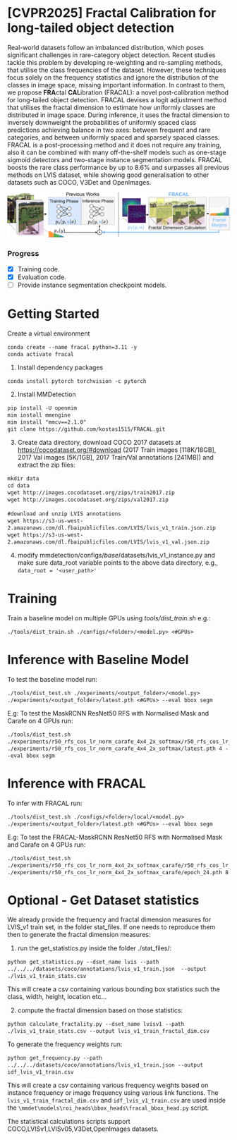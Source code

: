 <h1>[CVPR2025] Fractal Calibration for long-tailed object detection </h1>
Real-world datasets follow an imbalanced distribution, which poses significant challenges in rare-category object detection. Recent studies tackle this problem by developing re-weighting and re-sampling methods, that utilise the class frequencies of the dataset. However, these techniques focus solely on the frequency statistics and ignore the distribution of the classes in image space, missing important information.
In contrast to them, we propose <b>FRA</b>ctal <b>CAL</b>ibration (FRACAL): a novel post-calibration method for long-tailed object detection. FRACAL devises a logit adjustment method that utilises the fractal dimension to estimate how uniformly classes are distributed in image space. During inference, it uses the fractal dimension to inversely downweight the probabilities of uniformly spaced class predictions achieving balance in two axes: between frequent and rare categories, and between uniformly spaced and sparsely spaced classes. FRACAL is a post-processing method and it does not require any training, also it can be combined with many off-the-shelf models such as one-stage sigmoid detectors and two-stage instance segmentation models. FRACAL boosts the rare class performance by up to 8.6% and surpasses all previous methods on LVIS dataset, while showing good generalisation to other datasets such as COCO, V3Det and OpenImages.

 <img src="./assets/fracal_teaser.png"
     alt="Fractal calibration method."
/>
### Progress

- [x] Training code.
- [x] Evaluation code.
- [ ] Provide instance segmentation checkpoint models.

<h1> Getting Started </h1>
Create a virtual environment

```
conda create --name fracal python=3.11 -y
conda activate fracal
```

1. Install dependency packages
```
conda install pytorch torchvision -c pytorch
```

2. Install MMDetection
```
pip install -U openmim
mim install mmengine
mim install "mmcv==2.1.0"
git clone https://github.com/kostas1515/FRACAL.git
```

3. Create data directory, download COCO 2017 datasets at https://cocodataset.org/#download (2017 Train images [118K/18GB], 2017 Val images [5K/1GB], 2017 Train/Val annotations [241MB]) and extract the zip files:

```
mkdir data
cd data
wget http://images.cocodataset.org/zips/train2017.zip
wget http://images.cocodataset.org/zips/val2017.zip

#download and unzip LVIS annotations
wget https://s3-us-west-2.amazonaws.com/dl.fbaipublicfiles.com/LVIS/lvis_v1_train.json.zip
wget https://s3-us-west-2.amazonaws.com/dl.fbaipublicfiles.com/LVIS/lvis_v1_val.json.zip

```

4. modify mmdetection/configs/_base_/datasets/lvis_v1_instance.py and make sure data_root variable points to the above data directory, e.g.,
```data_root = '<user_path>'```

<h1>Training </h1>
Train a baseline model on multiple GPUs using <i>tools/dist_train.sh</i> e.g.:

```
./tools/dist_train.sh ./configs/<folder>/<model.py> <#GPUs>
```

<h1>Inference with Baseline Model</h1>

To test the baseline model run:
```
./tools/dist_test.sh ./experiments/<output_folder>/<model.py> ./experiments/<output_folder>/latest.pth <#GPUs> --eval bbox segm
```

E.g: To test the MaskRCNN ResNet50 RFS with Normalised Mask and Carafe on 4 GPUs run:
```
./tools/dist_test.sh ./experiments/r50_rfs_cos_lr_norm_carafe_4x4_2x_softmax/r50_rfs_cos_lr_norm_carafe_4x4_2x_softmax.py ./experiments/r50_rfs_cos_lr_norm_carafe_4x4_2x_softmax/latest.pth 4 --eval bbox segm
```
     
<h1>Inference with FRACAL</h1>
     
To infer with FRACAL run:
```
./tools/dist_test.sh ./configs/<folder>/local/<model.py> ./experiments/<output_folder>/latest.pth <#GPUs> --eval bbox segm
```

E.g: To test the FRACAL-MaskRCNN ResNet50 RFS with Normalised Mask and Carafe on 4 GPUs run:
```
./tools/dist_test.sh ./experiments/r50_rfs_cos_lr_norm_4x4_2x_softmax_carafe/r50_rfs_cos_lr_norm_4x4_2x_softmax_carafe.py ./experiments/r50_rfs_cos_lr_norm_4x4_2x_softmax_carafe/epoch_24.pth 8
```

<h1>Optional - Get Dataset statistics </h1>
We already provide the frequency and fractal dimension measures for LVIS_v1 train set, in the folder stat_files. 
If one needs to reproduce them then to generate the fractal dimension measures:

1. run the get_statistics.py inside the folder ./stat_files/:

```
python get_statistics.py --dset_name lvis --path ../../../datasets/coco/annotations/lvis_v1_train.json  --output ./lvis_v1_train_stats.csv
```

This will create a csv containing various bounding box statistics such the class, width, height, location etc...

2. compute the fractal dimension based on those statistics:
```
python calculate_fractality.py --dset_name lvisv1 --path ./lvis_v1_train_stats.csv --output lvis_v1_train_fractal_dim.csv
```

To generate the frequency weights run:
```
python get_frequency.py --path ../../../datasets/coco/annotations/lvis_v1_train.json --output idf_lvis_v1_train.csv
```

This will create a csv containing various frequency weights based on instance frequency or image frequency using various link functions. The ```lvis_v1_train_fractal_dim.csv``` and ```idf_lvis_v1_train.csv``` are used inside the ```\mmdet\models\roi_heads\bbox_heads\fracal_bbox_head.py``` script.

The statistical calculations scripts support COCO,LVISv1,LVISv05,V3Det,OpenImages datasets.